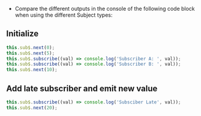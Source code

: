 - Compare the different outputs in the console of the following code block when using the different Subject types:

## Initialize

```javascript
this.sub$.next(0);
this.sub$.next(5);
this.sub$.subscribe((val) => console.log('Subscriber A: ', val));
this.sub$.subscribe((val) => console.log('Subscriber B: ', val));
this.sub$.next(10);
```

## Add late subscriber and emit new value

```javascript
this.sub$.subscribe((val) => console.log('Subsciber Late', val));
this.sub$.next(20);
```